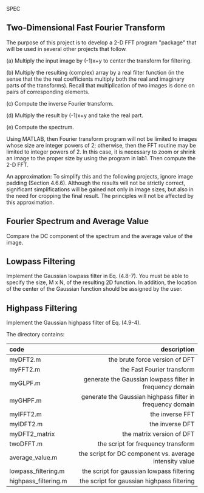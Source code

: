 SPEC

## Two-Dimensional Fast Fourier Transform   

The purpose of this project is to develop a 2-D FFT program "package" that will be used in several other projects that follow.

(a) Multiply the input image by (-1)x+y to center the transform for filtering.

(b) Multiply the resulting (complex) array by a real filter function (in the sense that the the real coefficients multiply both the real and imaginary parts of the transforms).  Recall that multiplication of two images is done on pairs of corresponding elements.

(c) Compute the inverse Fourier transform.

(d) Multiply the result by (-1)x+y and take the real part.

(e) Compute the spectrum.

Using MATLAB, then Fourier transform program will not be limited to images whose size are integer powers of 2; otherwise, then the FFT routine may be limited to integer powers of 2.  In this case, it is necessary to zoom or shrink an image to the proper size by using the program in lab1. Then compute the 2-D FFT.

An approximation:  To simplify this and the following projects, ignore image padding (Section 4.6.6).  Although the results will not be strictly correct, significant simplifications will be gained not only in image sizes, but also in the need for cropping the final result. The principles will not be affected by this approximation.

## Fourier Spectrum and Average Value  

Compare the DC component of the spectrum and the average value of the image.
 
## Lowpass Filtering   

Implement the Gaussian lowpass filter in Eq. (4.8-7).  You must be able to specify the size, M x N, of the resulting 2D function.  In addition, the location of the center of the Gaussian function should be assigned by the user.

## Highpass Filtering   

Implement the Gaussian highpass filter of Eq. (4.9-4).

The directory contains:

| code | description |
| :---- | ----: |
| myDFT2.m | the brute force version of DFT |
| myFFT2.m | the Fast Fourier transform |
| myGLPF.m | generate the Gaussian lowpass filter in frequency domain |
| myGHPF.m | generate the Gaussian highpass filter in frequency domain |
| myIFFT2.m | the inverse FFT |
| myIDFT2.m | the inverse DFT |
| myDFT2_matrix | the matrix version of DFT |
| twoDFFT.m | the script for frequency transform |
| average_value.m | the script for DC component vs. average intensity value |
| lowpass_filtering.m | the script for gaussian lowpass filtering |
| highpass_filtering.m | the script for gaussian highpass filtering |
